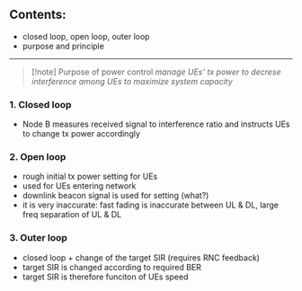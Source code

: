 ## Contents:
- closed loop, open loop, outer loop
- purpose and principle
---
>[!note] Purpose of power control
>*manage UEs' tx power to decrese interference among UEs to maximize system capacity*

### 1. Closed loop
- Node B measures received signal to interference ratio and instructs UEs to change tx power accordingly

### 2. Open loop
- rough initial tx power setting for UEs
- used for UEs entering network
- downlink beacon signal is used for setting (what?)
- it is very inaccurate: fast fading is inaccurate between UL & DL, large freq separation of UL & DL

### 3. Outer loop
- closed loop + change of the target SIR (requires RNC feedback)
- target SIR is changed according to required BER
- target SIR is therefore funciton of UEs speed